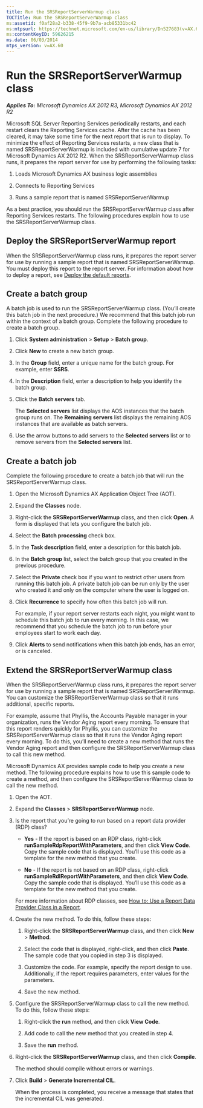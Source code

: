```yaml
---
title: Run the SRSReportServerWarmup class
TOCTitle: Run the SRSReportServerWarmup class
ms:assetid: f0af28a2-b338-45f9-9b7a-acb85331bc42
ms:mtpsurl: https://technet.microsoft.com/en-us/library/Dn527683(v=AX.60)
ms:contentKeyID: 59626215
ms.date: 06/03/2014
mtps_version: v=AX.60
---
```


# Run the SRSReportServerWarmup class 


_**Applies To:** Microsoft Dynamics AX 2012 R3, Microsoft Dynamics AX 2012 R2_

Microsoft SQL Server Reporting Services periodically restarts, and each restart clears the Reporting Services cache. After the cache has been cleared, it may take some time for the next report that is run to display. To minimize the effect of Reporting Services restarts, a new class that is named SRSReportServerWarmup is included with cumulative update 7 for Microsoft Dynamics AX 2012 R2. When the SRSReportServerWarmup class runs, it prepares the report server for use by performing the following tasks:

1.  Loads Microsoft Dynamics AX business logic assemblies

2.  Connects to Reporting Services

3.  Runs a sample report that is named SRSReportServerWarmup

As a best practice, you should run the SRSReportServerWarmup class after Reporting Services restarts. The following procedures explain how to use the SRSReportServerWarmup class.

## Deploy the SRSReportServerWarmup report

When the SRSReportServerWarmup class runs, it prepares the report server for use by running a sample report that is named SRSReportServerWarmup. You must deploy this report to the report server. For information about how to deploy a report, see [Deploy the default reports](deploy-the-default-reports.md).

## Create a batch group

A batch job is used to run the SRSReportServerWarmup class. (You’ll create this batch job in the next procedure.) We recommend that this batch job run within the context of a batch group. Complete the following procedure to create a batch group.

1.  Click **System administration** \> **Setup** \> **Batch group**.

2.  Click **New** to create a new batch group.

3.  In the **Group** field, enter a unique name for the batch group. For example, enter **SSRS**.

4.  In the **Description** field, enter a description to help you identify the batch group.

5.  Click the **Batch servers** tab.
    
    The **Selected servers** list displays the AOS instances that the batch group runs on. The **Remaining servers** list displays the remaining AOS instances that are available as batch servers.

6.  Use the arrow buttons to add servers to the **Selected servers** list or to remove servers from the **Selected servers** list.

## Create a batch job

Complete the following procedure to create a batch job that will run the SRSReportServerWarmup class.

1.  Open the Microsoft Dynamics AX Application Object Tree (AOT).

2.  Expand the **Classes** node.

3.  Right-click the **SRSReportServerWarmup** class, and then click **Open**. A form is displayed that lets you configure the batch job.

4.  Select the **Batch processing** check box.

5.  In the **Task description** field, enter a description for this batch job.

6.  In the **Batch group** list, select the batch group that you created in the previous procedure.

7.  Select the **Private** check box if you want to restrict other users from running this batch job. A private batch job can be run only by the user who created it and only on the computer where the user is logged on.

8.  Click **Recurrence** to specify how often this batch job will run.
    
    For example, if your report server restarts each night, you might want to schedule this batch job to run every morning. In this case, we recommend that you schedule the batch job to run before your employees start to work each day.

9.  Click **Alerts** to send notifications when this batch job ends, has an error, or is canceled.

## Extend the SRSReportServerWarmup class

When the SRSReportServerWarmup class runs, it prepares the report server for use by running a sample report that is named SRSReportServerWarmup. You can customize the SRSReportServerWarmup class so that it runs additional, specific reports.

For example, assume that Phyllis, the Accounts Payable manager in your organization, runs the Vendor Aging report every morning. To ensure that this report renders quickly for Phyllis, you can customize the SRSReportServerWarmup class so that it runs the Vendor Aging report every morning. To do this, you’ll need to create a new method that runs the Vendor Aging report and then configure the SRSReportServerWarmup class to call this new method.

Microsoft Dynamics AX provides sample code to help you create a new method. The following procedure explains how to use this sample code to create a method, and then configure the SRSReportServerWarmup class to call the new method.

1.  Open the AOT.

2.  Expand the **Classes** \> **SRSReportServerWarmup** node.

3.  Is the report that you’re going to run based on a report data provider (RDP) class?
    
      - **Yes** - If the report is based on an RDP class, right-click **runSampleRdpReportWithParameters**, and then click **View Code**. Copy the sample code that is displayed. You’ll use this code as a template for the new method that you create.
    
      - **No** - If the report is not based on an RDP class, right-click **runSampleRdlReportWithParameters**, and then click **View Code**. Copy the sample code that is displayed. You’ll use this code as a template for the new method that you create.
    
    For more information about RDP classes, see [How to: Use a Report Data Provider Class in a Report](how-to-use-a-report-data-provider-class-in-a-report.md).

4.  Create the new method. To do this, follow these steps:
    
    1.  Right-click the **SRSReportServerWarmup** class, and then click **New** \> **Method**.
    
    2.  Select the code that is displayed, right-click, and then click **Paste**. The sample code that you copied in step 3 is displayed.
    
    3.  Customize the code. For example, specify the report design to use. Additionally, if the report requires parameters, enter values for the parameters.
    
    4.  Save the new method.

5.  Configure the SRSReportServerWarmup class to call the new method. To do this, follow these steps:
    
    1.  Right-click the **run** method, and then click **View Code**.
    
    2.  Add code to call the new method that you created in step 4.
    
    3.  Save the **run** method.

6.  Right-click the **SRSReportServerWarmup** class, and then click **Compile**.
    
    The method should compile without errors or warnings.

7.  Click **Build** \> **Generate Incremental CIL**.
    
    When the process is completed, you receive a message that states that the incremental CIL was generated.

  


